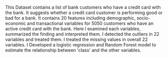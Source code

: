 This Dataset  contains a list of  bank customers who have a credit card with the bank. It suggests whether a credit card customer is performing good or bad for a bank. It contains 20 features including demographic, socio-economic and transactional variables for 5050 customers who have an active credit card with the bank.
                 Here I examined each variables, summarized the finding and interpreted them. I detected the  outliers in 22 variables and treated them. I treated the  missing values in overall 22 variables. I Developed a logistic regression and Random Forest model to estimate the relationship between 'class' and the other variables.


